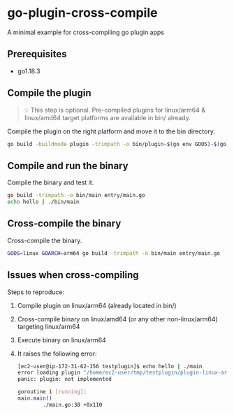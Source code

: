 # go-plugin-cross-compile

A minimal example for cross-compiling go plugin apps

## Prerequisites

- go1.18.3

## Compile the plugin

> :bulb: This step is optional. Pre-compiled plugins for linux/arm64 & linux/amd64 target platforms are available in bin/ already.

Compile the plugin on the right platform and move it to the bin directory.

```bash
go build -buildmode plugin -trimpath -o bin/plugin-$(go env GOOS)-$(go env GOARCH).so plugin/main.go
```

## Compile and run the binary

Compile the binary and test it.

```bash
go build -trimpath -o bin/main entry/main.go
echo hello | ./bin/main
```

## Cross-compile the binary

Cross-compile the binary.

```bash
GOOS=linux GOARCH=arm64 go build -trimpath -o bin/main entry/main.go
```

## Issues when cross-compiling

Steps to reproduce:

1. Compile plugin on linux/arm64 (already located in bin/)
2. Cross-compile binary on linux/amd64 (or any other non-linux/arm64) targeting linux/arm64
3. Execute binary on linux/arm64
4. It raises the following error:

    ```bash
    [ec2-user@ip-172-31-62-156 testplugin]$ echo hello | ./main 
    error loading plugin "/home/ec2-user/tmp/testplugin/plugin-linux-arm64.so"
    panic: plugin: not implemented

    goroutine 1 [running]:
    main.main()
            ./main.go:30 +0x110
    ```
